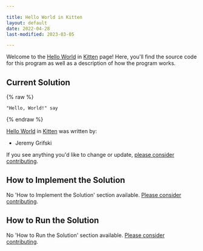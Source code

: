 ```yaml
---

title: Hello World in Kitten
layout: default
date: 2022-04-28
last-modified: 2023-03-05

---
```


Welcome to the [Hello World](https://sampleprograms.io/projects/hello-world) in [Kitten](https://sampleprograms.io/languages/kitten) page! Here, you'll find the source code for this program as well as a description of how the program works.

## Current Solution

{% raw %}

```kitten
"Hello, World!" say
```

{% endraw %}

[Hello World](https://sampleprograms.io/projects/hello-world) in [Kitten](https://sampleprograms.io/languages/kitten) was written by:

- Jeremy Grifski

If you see anything you'd like to change or update, [please consider contributing](https://github.com/TheRenegadeCoder/sample-programs).

## How to Implement the Solution

No 'How to Implement the Solution' section available. [Please consider contributing](https://github.com/TheRenegadeCoder/sample-programs-website).

## How to Run the Solution

No 'How to Run the Solution' section available. [Please consider contributing](https://github.com/TheRenegadeCoder/sample-programs-website).